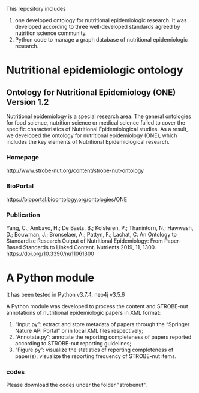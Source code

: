 This repository includes 
1) one developed ontology for nutritional epidemiologic research. It was developed according to three well-developed standards agreed by nutrition science community.
2) Python code to manage a graph database of nutritional epidemiologic research.

# Nutritional epidemiologic ontology
<h2 align="left">Ontology for Nutritional Epidemiology (ONE) Version 1.2</h2>
Nutritional epidemiology is a special research area. The general ontologies for food science, nutrition science or medical science failed to cover the specific characteristics of Nutritional Epidemiological studies. As a result, we developed the ontology for nutritional epidemiology (ONE), which includes the key elements of Nutritional Epidemiological research.

### Homepage
http://www.strobe-nut.org/content/strobe-nut-ontology
### BioPortal
https://bioportal.bioontology.org/ontologies/ONE
### Publication
Yang, C.; Ambayo, H.; De Baets, B.; Kolsteren, P.; Thanintorn, N.; Hawwash, D.; Bouwman, J.; Bronselaer, A.; Pattyn, F.; Lachat, C. An Ontology to Standardize Research Output of Nutritional Epidemiology: From Paper-Based Standards to Linked Content. Nutrients 2019, 11, 1300. https://doi.org/10.3390/nu11061300


# A Python module
It has been tested in Python v3.7.4, neo4j v3.5.6

A Python module was developed to process the content and STROBE-nut annotations of nutritional epidemiologic papers in XML format:
1) “Input.py”: extract and store metadata of papers through the “Springer Nature API Portal” or in local XML files respectively; 
2) “Annotate.py”: annotate the reporting completeness of papers reported according to STROBE-nut reporting guidelines;
3) “Figure.py”: visualize the statistics of reporting completeness of paper(s); visualize the reporting frequency of STROBE-nut items.

### codes
Please download the codes under the folder "strobenut".


